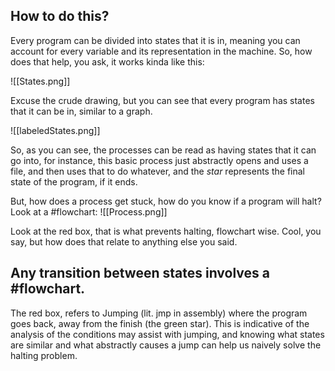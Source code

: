 
## How to do this?

Every program can be divided into states that it is in, meaning you can account for every variable and its representation in the machine.
So, how does that help, you ask, it works kinda like this:

![[States.png]]

Excuse the crude drawing, but you can see that every program has states that it can be in, similar to a graph.

![[labeledStates.png]]

So, as you can see, the processes can be read as having states that it can go into, for instance, this basic process just abstractly opens and uses a file, and then uses that to do whatever, and the *star* represents the final state of the program, if it ends.

But, how does a process get stuck, how do you know if a program will halt?
Look at a #flowchart:
![[Process.png]]

Look at the red box, that is what prevents halting, flowchart wise. Cool, you say, but how does that relate to anything else you said.

## Any transition between states involves a #flowchart.

The red box, refers to Jumping (lit. jmp in assembly) where the program goes back, away from the finish (the green star). This is indicative of the analysis of the conditions may assist with jumping, and knowing what states are similar and what abstractly causes a jump can help us naively solve the halting problem.

